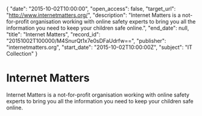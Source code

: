 {
  "date": "2015-10-02T10:00:00", 
  "open_access": false, 
  "target_url": "http://www.internetmatters.org/", 
  "description": "Internet Matters is a not-for-profit organisation working with online safety experts to bring you all the information you need to keep your children safe online.", 
  "end_date": null, 
  "title": "Internet Matters", 
  "record_id": "20151002T100000/M4SnurQt1x7e0sDFaUdrfw==", 
  "publisher": "internetmatters.org", 
  "start_date": "2015-10-02T10:00:00Z", 
  "subject": "IT Collection"
}

# Internet Matters

Internet Matters is a not-for-profit organisation working with online safety experts to bring you all the information you need to keep your children safe online.
